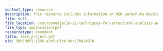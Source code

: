 ```yaml
---
content_type: resource
description: This resource includes information on MER parachute decelerator system.
file: null
file_location: /coursemedia/16-21-techniques-for-structural-analysis-and-design-spring-2005/5bd7d4f11556a3d58fcb0dc17bb24978_term_project.pdf
file_type: application/pdf
resourcetype: Document
title: term_project.pdf
uid: 5bd7d4f1-1556-a3d5-8fcb-0dc17bb24978
---
```

